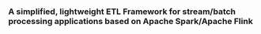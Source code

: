    ### A simplified, lightweight ETL Framework  for  stream/batch processing applications   based on Apache Spark/Apache Flink
